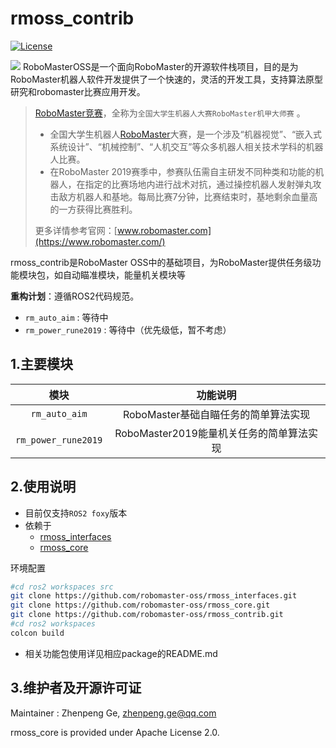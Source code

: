 # rmoss_contrib

[![License](https://img.shields.io/badge/License-Apache%202.0-blue.svg)](https://opensource.org/licenses/Apache-2.0)

![](rmoss_bg.png)
RoboMasterOSS是一个面向RoboMaster的开源软件栈项目，目的是为RoboMaster机器人软件开发提供了一个快速的，灵活的开发工具，支持算法原型研究和robomaster比赛应用开发。

> [RoboMaster竞赛](https://www.robomaster.com/)，全称为`全国大学生机器人大赛RoboMaster机甲大师赛` 。
>
> - 全国大学生机器人[RoboMaster](https://www.robomaster.com/)大赛，是一个涉及“机器视觉”、“嵌入式系统设计”、“机械控制”、“人机交互”等众多机器人相关技术学科的机器人比赛。
> - 在RoboMaster 2019赛季中，参赛队伍需自主研发不同种类和功能的机器人，在指定的比赛场地内进行战术对抗，通过操控机器人发射弹丸攻击敌方机器人和基地。每局比赛7分钟，比赛结束时，基地剩余血量高的一方获得比赛胜利。
>
> 更多详情参考官网：[www.robomaster.com](https://www.robomaster.com/)

rmoss_contrib是RoboMaster OSS中的基础项目，为RoboMaster提供任务级功能模块包，如自动瞄准模块，能量机关模块等

**重构计划**：遵循ROS2代码规范。

* `rm_auto_aim` : 等待中
* `rm_power_rune2019` : 等待中（优先级低，暂不考虑）

## 1.主要模块

|        模块         |                 功能说明                 |
| :-----------------: | :--------------------------------------: |
|    `rm_auto_aim`    |   RoboMaster基础自瞄任务的简单算法实现   |
| `rm_power_rune2019` | RoboMaster2019能量机关任务的简单算法实现 |

## 2.使用说明

* 目前仅支持`ROS2 foxy`版本
* 依赖于
  * [rmoss_interfaces](https://github.com/robomaster-oss/rmoss_interfaces)
  * [rmoss_core](https://github.com/robomaster-oss/rmoss_core)

环境配置

```bash
#cd ros2 workspaces src
git clone https://github.com/robomaster-oss/rmoss_interfaces.git
git clone https://github.com/robomaster-oss/rmoss_core.git
git clone https://github.com/robomaster-oss/rmoss_contrib.git
#cd ros2 workspaces
colcon build
```

* 相关功能包使用详见相应package的README.md

## 3.维护者及开源许可证

Maintainer : Zhenpeng Ge,  zhenpeng.ge@qq.com

rmoss_core is provided under Apache License 2.0.

